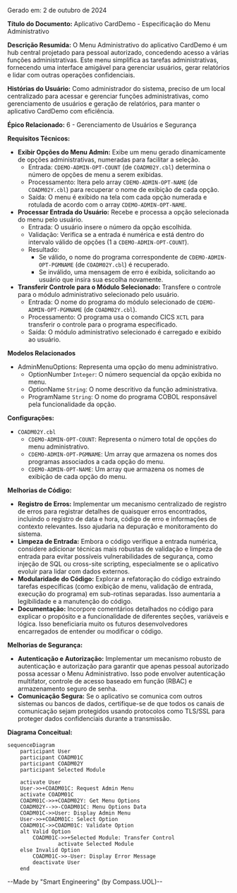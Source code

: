 Gerado em: 2 de outubro de 2024

**Título do Documento:** Aplicativo CardDemo - Especificação do Menu Administrativo

**Descrição Resumida:** 
O Menu Administrativo do aplicativo CardDemo é um hub central projetado para pessoal autorizado, concedendo acesso a várias funções administrativas. Este menu simplifica as tarefas administrativas, fornecendo uma interface amigável para gerenciar usuários, gerar relatórios e lidar com outras operações confidenciais.

**Histórias do Usuário:**
Como administrador do sistema, preciso de um local centralizado para acessar e gerenciar funções administrativas, como gerenciamento de usuários e geração de relatórios, para manter o aplicativo CardDemo com eficiência.

**Épico Relacionado:** 6 - Gerenciamento de Usuários e Segurança

**Requisitos Técnicos:**
- **Exibir Opções do Menu Admin:** Exibe um menu gerado dinamicamente de opções administrativas, numeradas para facilitar a seleção.
  - Entrada: `CDEMO-ADMIN-OPT-COUNT` (de `COADM02Y.cbl`) determina o número de opções de menu a serem exibidas.
  - Processamento: Itera pelo array `CDEMO-ADMIN-OPT-NAME` (de `COADM02Y.cbl`) para recuperar o nome de exibição de cada opção.
  - Saída: O menu é exibido na tela com cada opção numerada e rotulada de acordo com o array `CDEMO-ADMIN-OPT-NAME`.
- **Processar Entrada do Usuário:** Recebe e processa a opção selecionada do menu pelo usuário.
  - Entrada: O usuário insere o número da opção escolhida.
  - Validação: Verifica se a entrada é numérica e está dentro do intervalo válido de opções (1 a `CDEMO-ADMIN-OPT-COUNT`).
  - Resultado: 
      - Se válido, o nome do programa correspondente de `CDEMO-ADMIN-OPT-PGMNAME` (de `COADM02Y.cbl`) é recuperado.
      - Se inválido, uma mensagem de erro é exibida, solicitando ao usuário que insira sua escolha novamente.
- **Transferir Controle para o Módulo Selecionado:** Transfere o controle para o módulo administrativo selecionado pelo usuário.
  - Entrada: O nome do programa do módulo selecionado de `CDEMO-ADMIN-OPT-PGMNAME` (de `COADM02Y.cbl`).
  - Processamento: O programa usa o comando CICS `XCTL` para transferir o controle para o programa especificado.
  - Saída: O módulo administrativo selecionado é carregado e exibido ao usuário.

**Modelos Relacionados**

- AdminMenuOptions: Representa uma opção do menu administrativo.
  - OptionNumber `Integer`: O número sequencial da opção exibida no menu.
  - OptionName `String`: O nome descritivo da função administrativa.
  - ProgramName `String`: O nome do programa COBOL responsável pela funcionalidade da opção.

**Configurações:**

- `COADM02Y.cbl`
  - `CDEMO-ADMIN-OPT-COUNT`: Representa o número total de opções do menu administrativo.
  - `CDEMO-ADMIN-OPT-PGMNAME`: Um array que armazena os nomes dos programas associados a cada opção do menu.
  - `CDEMO-ADMIN-OPT-NAME`: Um array que armazena os nomes de exibição de cada opção do menu.

**Melhorias de Código:**
- **Registro de Erros:** Implementar um mecanismo centralizado de registro de erros para registrar detalhes de quaisquer erros encontrados, incluindo o registro de data e hora, código de erro e informações de contexto relevantes. Isso ajudaria na depuração e monitoramento do sistema.
- **Limpeza de Entrada:** Embora o código verifique a entrada numérica, considere adicionar técnicas mais robustas de validação e limpeza de entrada para evitar possíveis vulnerabilidades de segurança, como injeção de SQL ou cross-site scripting, especialmente se o aplicativo evoluir para lidar com dados externos.
- **Modularidade do Código:** Explorar a refatoração do código extraindo tarefas específicas (como exibição de menu, validação de entrada, execução do programa) em sub-rotinas separadas. Isso aumentaria a legibilidade e a manutenção do código.
- **Documentação:** Incorpore comentários detalhados no código para explicar o propósito e a funcionalidade de diferentes seções, variáveis e lógica. Isso beneficiaria muito os futuros desenvolvedores encarregados de entender ou modificar o código.

**Melhorias de Segurança:**
- **Autenticação e Autorização:** Implementar um mecanismo robusto de autenticação e autorização para garantir que apenas pessoal autorizado possa acessar o Menu Administrativo. Isso pode envolver autenticação multifator, controle de acesso baseado em função (RBAC) e armazenamento seguro de senha.
- **Comunicação Segura:** Se o aplicativo se comunica com outros sistemas ou bancos de dados, certifique-se de que todos os canais de comunicação sejam protegidos usando protocolos como TLS/SSL para proteger dados confidenciais durante a transmissão.

**Diagrama Conceitual:**

```mermaid
sequenceDiagram
    participant User
    participant COADM01C
    participant COADM02Y
    participant Selected Module

    activate User
    User->>+COADM01C: Request Admin Menu
    activate COADM01C
    COADM01C->>+COADM02Y: Get Menu Options
    COADM02Y-->>-COADM01C: Menu Options Data
    COADM01C->>User: Display Admin Menu
    User->>+COADM01C: Select Option
    COADM01C->>COADM01C: Validate Option
    alt Valid Option
        COADM01C->>+Selected Module: Transfer Control
                activate Selected Module
    else Invalid Option
        COADM01C->>-User: Display Error Message
        deactivate User
    end
```

--Made by "Smart Engineering" (by Compass.UOL)--